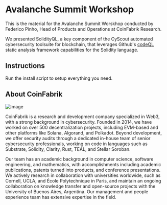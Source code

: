 # Avalanche Summit Workshop

This is the material for the Avalanche Summit Worskhop conducted by Federico Pinho, Head of Products and Operations at CoinFabrik Research.

We presented SolidityQL, a key component of the CyScout automated cybersecurity toolsuite for blockchain, that leverages Github's [codeQL](https://codeql.github.com/) static analysis framework capabilities for the Solidity language.

## Instructions

Run the install script to setup everything you need. 

## About CoinFabrik

![image](https://github.com/user-attachments/assets/2a7da536-5a75-4d55-8112-e5d15447c9c1)

CoinFabrik is a research and development company specialized in Web3, with a strong background in cybersecurity. Founded in 2014, we have worked on over 500 decentralization projects, including EVM-based and other platforms like Solana, Algorand, and Polkadot. Beyond development, we offer security audits through a dedicated in-house team of senior cybersecurity professionals, working on code in languages such as Substrate, Solidity, Clarity, Rust, TEAL, and Stellar Soroban.

Our team has an academic background in computer science, software engineering, and mathematics, with accomplishments including academic publications, patents turned into products, and conference presentations. We actively research in collaboration with universities worldwide, such as Cornell, UCLA, and École Polytechnique in Paris, and maintain an ongoing collaboration on knowledge transfer and open-source projects with the University of Buenos Aires, Argentina. Our management and people experience team has extensive expertise in the field.
